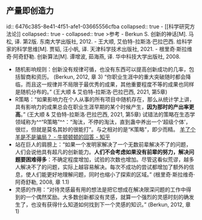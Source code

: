 ## 产量即创造力
id:: 6476c385-8e41-4f51-afe1-03665556cfba
collapsed:: true
	- [[科学研究方法论]]
	  collapsed:: true
		- collapsed:: true
		  >参考
			- Berkun S. 创新的神话[M]. 马松, 译. 第2版. 东南大学出版社, 2012.
			- 王大顺, 艾伯特-拉斯洛·巴拉巴西. 给科学家的科学思维[M]. 贾韬, 汪小帆, 译. 天津科学技术出版社, 2021.
			- 根里奇·斯拉维奇·阿奇舒勒. 创新算法[M]. 谭增波, 茹海燕, 译. 华中科技大学出版社, 2008.
- 随机影响规则：创新没有规律可循，也没有东西可以提高创新成功的几率，包括智商和资历。 (Berkun, 2012, 章 3) “你职业生涯中的重大突破随时都会降临，而且这一规律并不局限于最优秀的成果，其他重要程度不等的成果也同样是随机分布的。” (王大顺 & 艾伯特-拉斯洛·巴拉巴西, 2021, 第5章)
- R策略：“如果影响力在个人从事的所有项目中随机存在，那么从统计学上讲，具有影响力的成果总会在职业生涯早期的某个时候产生，**因为那时的产出率更高**。” (王大顺 & 艾伯特-拉斯洛·巴拉巴西, 2021, 第5章) 试错法的策略在生态学领域称为^^“R策略”^^：“淘汰，不停的淘汰，直到蛊中养出一个‘超级个体’，很烂，但就是莫名其妙的很能打”。与之相对的是“K策略”，即少而精。 [羊了个羊是不是骗局？ - 牛顿顿顿的回答 - 知乎](https://www.zhihu.com/question/553632083/answer/2678032442)
- 站在巨人的肩膀上：“如果一个发明家解决了一个无数前辈解决不了的问题，人们会说他具有超凡的创新能力。**人们不会考虑如果没有前辈的努力，解决问题要困难得多**：不确定程度增加，试验的次数也增加。尽管这看似荒谬，越多人解决不了的问题，实际上越容易解决。每次不成功的尝试都增加了额外的信息，使人们能更好地理解问题，同时也缩小了探索的区域。” (根里奇·斯拉维奇·阿奇舒勒, 2008, 章 1.1)
- 灵感的作用：“对待灵感最有用的想法是把它想成在解决限深问题的工作中得到的一个偶然奖励。大多数创新都没有灵感，就算一个强烈的灵感时刻的确发生了，也没有获得什么知道如何找到下一个灵感的知识。” (Berkun, 2012, 章 1)